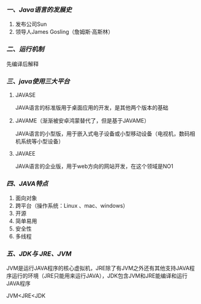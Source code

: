 ### ***一、Java语言的发展史***

1. 发布公司Sun
2. 领导人James Gosling（詹姆斯·高斯林）

### ***二、运行机制***

先编译后解释

### ***三、java使用三大平台***

1. JAVASE

   JAVA语言的标准版用于桌面应用的开发，是其他两个版本的基础

2. JAVAME（渐渐被安卓鸿蒙替代了，但是基于JAVAME）

   JAVA语言的小型版，用于嵌入式电子设备或小型移动设备（电视机，数码相机系统等小型设备）

3. JAVAEE

   JAVA语言的企业版，用于web方向的网站开发，在这个领域是NO1

### *四、JAVA特点*

1. 面向对象
2. 跨平台（操作系统：Linux 、mac、windows）
3. 开源
4. 简单易用
5. 安全性
6. 多线程

### ***五、JDK与 JRE、JVM***

JVM是运行JAVA程序的核心虚拟机，JRE除了有JVM之外还有其他支持JAVA程序运行的环境（JRE只能用来运行JAVA），JDK包含JVM和JRE能编译和运行JAVA程序

JVM<JRE<JDK

